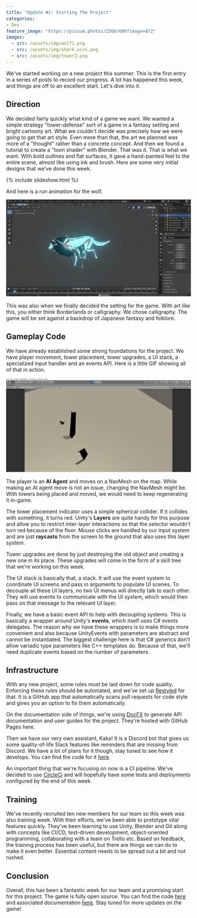 ```yaml
---
title: "Update #1: Starting The Project"
categories:
- Dev
feature_image: "https://picsum.photos/2560/600?image=872"
images:
  - src: /assets/img/wolf1.png
  - src: /assets/img/shark_wire.png
  - src: /assets/img/tower2.png
---
```


We've started working on a new project this summer. This is the first entry in a series of posts to record our progress. A lot has happened this week, and things are off to an excellent start. Let's dive into it.

<!-- more -->

## Direction

We decided fairly quickly what kind of a game we want. We wanted a simple strategy "tower-defense" sort of a game in a fantasy setting and bright cartoony art. What we couldn't decide was precisely how we were going to get that art style. Even more than that, the art we planned was more of a "thought" rather than a concrete concept. And then we found a tutorial to create a "toon shader" with Blender. That was it. That is what we want. With bold outlines and flat surfaces, it gave a hand-painted feel to the entire scene, almost like using ink and brush. Here are some very initial designs that we've done this week.

{% include slideshow.html %}

And here is a run animation for the wolf.

![wolf_run](/assets/img/wolf_run.gif)

This was also when we finally decided the setting for the game. With art like this, you either think Borderlands or calligraphy. We chose calligraphy. The game will be set against a backdrop of Japanese fantasy and folklore.

## Gameplay Code

We have already established some strong foundations for the project. We have player movement, tower placement, tower upgrades, a UI stack, a specialized input handler and an events API. Here is a little GIF showing all of that in action.

![tower-defense.gif](/assets/img/tower-defense.gif)

The player is an **AI Agent** and moves on a NavMesh on the map. While making an AI agent move is not an issue, changing the NavMesh might be. With towers being placed and moved, we would need to keep regenerating it in-game.

The tower placement indicator uses a simple spherical collider. If it collides with something, it turns red. Unity's **Layers** are quite handy for this purpose and allow you to restrict inter-layer interactions so that the selector wouldn't turn red because of the floor. Mouse clicks are handled by our input system and are just **raycasts** from the screen to the ground that also uses this layer system.

Tower upgrades are done by just destroying the old object and creating a new one in its place. These upgrades will come in the form of a skill tree that we're working on this week.

The UI stack is basically that, a stack. It will use the event system to coordinate UI screens and pass in arguments to populate UI scenes. To decouple all these UI layers, no two UI menus will directly talk to each other. They will use events to communicate with the UI system, which would then pass on that message to the relevant UI layer.

Finally, we have a basic event API to help with decoupling systems. This is basically a wrapper around Unity's **events**, which itself uses C# events delegates. The reason why we have these wrappers is to make things more convenient and also because UnityEvents with parameters are abstract and cannot be instantiated. The biggest challenge here is that C# generics don't allow variadic type parameters like C++ templates do. Because of that, we'll need duplicate events based on the number of parameters.

## Infrastructure

With any new project, some rules must be laid down for code quality. Enforcing these rules should be automated, and we've set up [Restyled](https://github.com/marketplace/restyled-io) for that. It is a GitHub app that automatically scans pull requests for code style and gives you an option to fix them automatically.

On the documentation side of things, we're using [DocFX](https://dotnet.github.io/docfx/) to generate API documentation and user guides for the project. They're hosted with GitHub Pages here.

Then we have our very own assistant, Kaka! It is a Discord bot that gives us some quality-of-life Slack features like reminders that are missing from Discord. We have a lot of plans for it though, stay tuned to see how it develops. You can find the code for it [here](https://github.com/gamedev-iitk/kaka).

An important thing that we're focusing on now is a CI pipeline. We've decided to use [CircleCi](https://circleci.com/) and will hopefully have some tests and deployments configured by the end of this week.

## Training

We've recently recruited ten new members for our team so this week was also training week. With their efforts, we've been able to prototype vital features quickly. They've been learning to use Unity, Blender and Git along with concepts like CI/CD, test-driven development, object-oriented programming, collaborating with a team on Trello etc. Based on feedback, the training process has been useful, but there are things we can do to make it even better. Essential content needs to be spread out a bit and not rushed.

## Conclusion

Overall, this has been a fantastic week for our team and a promising start for this project. The game is fully open source. You can find the code [here](https://github.com/gamedev-iitk/tower-defense) and associated documentation [here](https://gamedev-iitk.github.io/tower-defense/). Stay tuned for more updates on the game!
